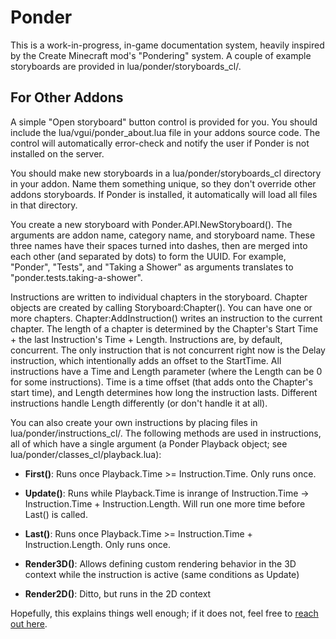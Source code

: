 # Ponder

This is a work-in-progress, in-game documentation system, heavily inspired by the Create Minecraft mod's "Pondering" system.
A couple of example storyboards are provided in lua/ponder/storyboards_cl/.

## For Other Addons
A simple "Open storyboard" button control is provided for you. You should include the lua/vgui/ponder_about.lua file in your addons source code. The control will automatically error-check and notify the user if Ponder is not installed on the server.

You should make new storyboards in a lua/ponder/storyboards_cl directory in your addon. Name them something unique, so they don't override other addons storyboards. If Ponder is installed, it automatically will load all files in that directory.

You create a new storyboard with Ponder.API.NewStoryboard(). The arguments are addon name, category name, and storyboard name. These three names have their spaces turned into dashes, then are merged into each other (and separated by dots) to form the UUID. For example, "Ponder", "Tests", and "Taking a Shower" as arguments translates to "ponder.tests.taking-a-shower".

Instructions are written to individual chapters in the storyboard. Chapter objects are created by calling Storyboard:Chapter(). You can have one or more chapters. 
Chapter:AddInstruction() writes an instruction to the current chapter. The length of a chapter is determined by the Chapter's Start Time + the last Instruction's Time + Length.
Instructions are, by default, concurrent. The only instruction that is not concurrent right now is the Delay instruction, which intentionally adds an offset to the StartTime.
All instructions have a Time and Length parameter (where the Length can be 0 for some instructions). Time is a time offset (that adds onto the Chapter's start time), and Length determines how long the instruction lasts. Different instructions handle Length differently (or don't handle it at all).

You can also create your own instructions by placing files in lua/ponder/instructions_cl/. The following methods are used in instructions, all of which have a single argument (a Ponder Playback object; see lua/ponder/classes_cl/playback.lua):

- **First()**: Runs once Playback.Time >= Instruction.Time. Only runs once.

- **Update()**: Runs while Playback.Time is inrange of Instruction.Time -> Instruction.Time + Instruction.Length. Will run one more time before Last() is called.

- **Last()**: Runs once Playback.Time >= Instruction.Time + Instruction.Length. Only runs once.

- **Render3D()**: Allows defining custom rendering behavior in the 3D context while the instruction is active (same conditions as Update)

- **Render2D()**: Ditto, but runs in the 2D context

Hopefully, this explains things well enough; if it does not, feel free to [reach out here](https://discord.gg/jf4cwarPUG).
